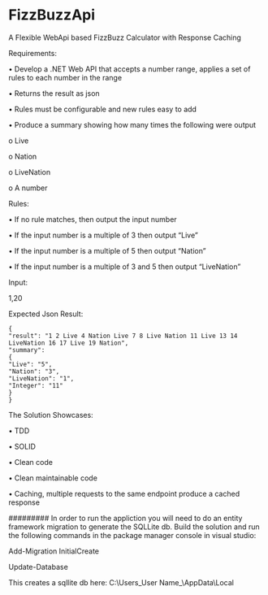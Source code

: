 # FizzBuzzApi
A Flexible WebApi based FizzBuzz Calculator with Response Caching

Requirements:

• Develop a .NET Web API that accepts a number range, applies a set of rules to each number in the range

• Returns the result as json

• Rules must be configurable and new rules easy to add

• Produce a summary showing how many times the following were output

o Live

o Nation

o LiveNation

o A number


Rules:

• If no rule matches, then output the input number

• If the input number is a multiple of 3 then output “Live”

• If the input number is a multiple of 5 then output “Nation”

• If the input number is a multiple of 3 and 5 then output “LiveNation”

Input:

1,20

Expected Json Result:
```
{
"result": "1 2 Live 4 Nation Live 7 8 Live Nation 11 Live 13 14 LiveNation 16 17 Live 19 Nation",
"summary":
{
"Live": "5",
"Nation": "3",
"LiveNation": "1",
"Integer": "11"
}
}
```

The Solution Showcases:

• TDD

• SOLID

• Clean code

• Clean maintainable code

• Caching, multiple requests to the same endpoint produce a cached response




#########
In order to run the appliction you will need to do an entity framework migration to generate the SQLLite db. Build the solution and run the following commands in the package manager console in visual studio:

Add-Migration InitialCreate

Update-Database


This creates a sqllite db here:
C:\Users\_User Name_\AppData\Local


